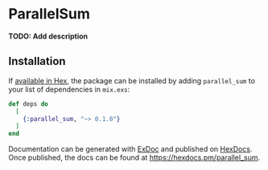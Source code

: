# ParallelSum

**TODO: Add description**

## Installation

If [available in Hex](https://hex.pm/docs/publish), the package can be installed
by adding `parallel_sum` to your list of dependencies in `mix.exs`:

```elixir
def deps do
  [
    {:parallel_sum, "~> 0.1.0"}
  ]
end
```

Documentation can be generated with [ExDoc](https://github.com/elixir-lang/ex_doc)
and published on [HexDocs](https://hexdocs.pm). Once published, the docs can
be found at <https://hexdocs.pm/parallel_sum>.

